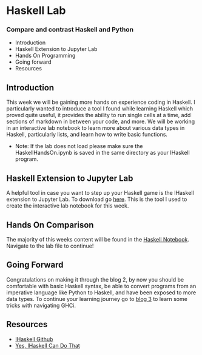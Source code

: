 # Haskell Lab
###  Compare and contrast Haskell and Python

* Introduction
* Haskell Extension to Jupyter Lab
* Hands On Programming
* Going forward
* Resources

## Introduction

This week we will be gaining more hands on experience coding in Haskell. I particularly wanted to introduce a tool I found while learning Haskell which proved quite useful, it provides the ability to run single cells at a time, add sections of markdown in between your code, and more. We will be working in an interactive lab notebook to learn more about various data types in Haskell, particularly lists, and learn how to write basic functions.

* Note: If the lab does not load please make sure the HaskellHandsOn.ipynb is saved in the same directory as your IHaskell program.

## Haskell Extension to Jupyter Lab

A helpful tool in case you want to step up your Haskell game is the IHaskell extension to Jupyter Lab. To download go [here](https://github.com/gibiansky/IHaskell). This is the tool I used to create the interactive lab notebook for this week.

## Hands On Comparison

The majority of this weeks content will be found in the [Haskell Notebook](HaskellHandsOn.ipynb). Navigate to the lab file to continue!

## Going Forward
Congratulations on making it through the blog 2, by now you should be comfortable with basic Haskell syntax, be able to convert programs from an imperative language like Python to Haskell, and have been exposed to more data types. To continue your learning journey go to [blog 3](Blog3.md) to learn some tricks with navigating GHCi.

## Resources
* [IHaskell Github](https://github.com/gibiansky/IHaskell/blob/master/README.md)
* [Yes, IHaskell Can Do That](https://www.youtube.com/watch?v=nYBW4ExtNvo)
